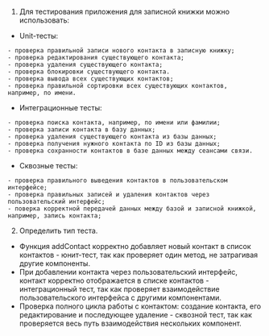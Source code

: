 1. Для тестирования приложения для записной книжки можно использовать:
* Unit-тесты:
```
- проверка правильной записи нового контакта в записную книжку;
- проверка редактирования существующего контакта;
- проверка удаления существующего контакта;
- проверка блокировки существующего контакта.
- проверка вывода всех существующих контактов;
- проверка правильной сортировки всех существующих контактов, например, по имени.
```
* Интеграционные тесты:
```
- проверка поиска контакта, например, по имени или фамилии;
- проверка записи контакта в базу данных;
- проверка удаления существующего контакта из базы данных;
- проверка получения нужного контакта по ID из базы данных;
- проверка сохранности контактов в базе данных между сеансами связи.
```
* Сквозные тесты:
```
- проверка правильного выведения контактов в пользовательском интерфейсе;
- проверка правильных записей и удаления контактов через пользовательский интерфейс;
- поверка корректной передачей данных между базой и записной книжкой, например, запись контакта;
```
2. Определить тип теста.
* Функция addContact корректно добавляет новый контакт в список контактов - юнит-тест, так как проверяет один метод, не затрагивая другие компоненты.
* При добавлении контакта через пользовательский интерфейс, контакт корректно отображается в списке контактов - интеграционный тест, так как проверяет взаимодействие пользовательского интерфейса с другими компонентами.
* Проверка полного цикла работы с контактом: создание контакта, его редактирование и последующее удаление - сквозной тест, так как проверяется весь путь взаимодействия нескольких компонент.
